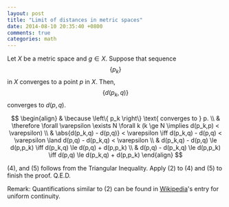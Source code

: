 ```yaml
---
layout: post
title: "Limit of distances in metric spaces"
date: 2014-08-10 20:35:40 +0800
comments: true
categories: math
---
```


Let $X$ be a metric space and $g \in X$.  Suppose that sequence
$$\left\{ p_k \right\}$$ in $X$ converges to a point $p$ in $X$.
Then, $$\left\{d(p_k,q)\right\}$$ converges to $d(p,q)$.

$$
\begin{align}
  & \because \left\{ p_k \right\} \text{ converges to } p. \\
  & \therefore \forall \varepsilon \exists N \forall k (k \ge N
  \implies d(p_k,p) < \varepsilon) \\
  & \abs{d(p_k,q) - d(p,q)} < \varepsilon \iff d(p_k,q) - d(p,q) <
  \varepsilon \land d(p,q) - d(p_k,q) < \varepsilon \\
  & d(p_k,q) - d(p,q) \le d(p,p_k) \iff d(p_k,q) \le
  d(p,q) + d(p,p_k) \\
  & d(p,q) - d(p_k,q) \le d(p,p_k) \iff d(p,q) \le
  d(p_k,q) + d(p,p_k)
\end{align}
$$

(4), and (5) follows from the Triangular Inequality.  Apply (2) to (4)
and (5) to finish the proof.  Q.E.D.

Remark: Quantifications similar to (2) can be found in [Wikipedia]'s
entry for uniform continuity.

[Wikipedia]: https://en.wikipedia.org/wiki/Uniform_continuity#Local_continuity_versus_global_uniform_continuity
